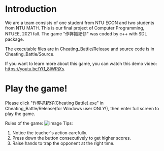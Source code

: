 # Introduction
We are a team consists of one student from NTU ECON and two students from NTU MATH. This is our final project of Computer Programming, NTUEE, 2021 fall.
The game "作弊抓耙仔" was coded by c++ with SDL package. 

The executable files are in Cheating_Battle/Release and source code is in Cheating_Battle/Source.  

If you want to learn more about this game, you can watch this demo video:
https://youtu.be/Yt1_8lWRjXs.


# Play the game!
Please click "作弊抓耙仔(Cheating Battle).exe" in Cheating_Battle/Release(for Windows user ONLY!), then enter full screen to play the game.

Rules of the game:
![image](https://github.com/chiawen0104/Cheating_Battle/blob/main/Cheating_Battle/Source/Picture/rule.png)
Tips: 
1. Notice the teacher's action carefully.
2. Press down the button consecutively to get higher scores.
3. Raise hands to trap the opponent at the right time.
